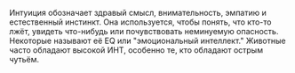 Интуиция обозначает здравый смысл, внимательность, эмпатию и естественный инстинкт. Она используется, чтобы понять, что кто-то лжёт, увидеть что-нибудь или почувствовать неминуемую опасность. Некоторые называют её EQ или "эмоциональный интеллект." Животные часто обладают высокой ИНТ, особенно те, кто обладают острым чутьём.